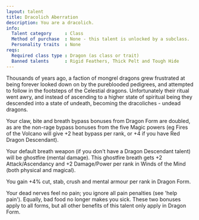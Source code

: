 ```yaml
---
layout: talent
title: Dracolich Aberration
description: You are a dracolich.
info:
  Talent category     : Class
  Method of purchase  : None - this talent is unlocked by a subclass.
  Personality traits  : None
reqs:
  Required class type : Dragon (as class or trait)
  Banned talents      : Rigid Feathers, Thick Pelt and Tough Hide
---
```


Thousands of years ago, a faction of mongrel dragons grew frustrated at being
forever looked down on by the pureblooded pedigrees, and attempted to follow in
the footsteps of the Celestial dragons.  Unfortunately their ritual went awry,
and instead of ascending to a higher state of spiritual being they descended
into a state of undeath, becoming the dracoliches - undead dragons.

Your claw, bite and breath bypass bonuses from Dragon Form are doubled, as are
the non-rage bypass bonuses from the five Magic powers (eg Fires of the Volcano
will give +2 heat bypass per rank, or +4 if you have Red Dragon Descendant).

Your default breath weapon (if you don't have a Dragon Descendant talent) will
be ghostfire (mental damage).  This ghostfire breath gets +2 Attack/Ascendancy
and +2 Damage/Power per rank in Winds of the Mind (both physical and magical).

You gain +4% cut, stab, crush and mental armour per rank in Dragon Form.

Your dead nerves feel no pain; you ignore all pain penalties (see 'help pain').
Equally, bad food no longer makes you sick.  These two bonuses apply to all
forms, but all other benefits of this talent only apply in Dragon Form.
